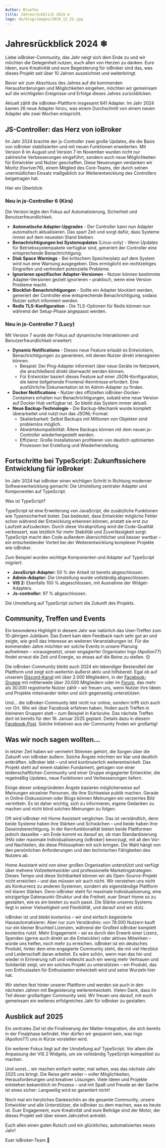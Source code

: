 ```yaml
---
Author: Bluefox
title: Jahresrückblick 2024 ❄
logo: de/blog/images/2024_12_22.jpg
---
```

# Jahresrückblick 2024 ❄
Liebe ioBroker-Community, das Jahr neigt sich dem Ende zu und wir möchten die Gelegenheit nutzen, euch allen von Herzen zu danken.
Eure Ideen, eure Kreativität und eure Begeisterung für ioBroker sind das, was dieses Projekt seit über 10 Jahren auszeichnet und weiterbringt.

Bevor wir zum Abschluss des Jahres auf die kommenden Herausforderungen und Möglichkeiten eingehen, möchten wir gemeinsam auf die wichtigsten Ereignisse und Erfolge dieses Jahres zurückblicken.

Aktuell zählt die ioBroker-Plattform insgesamt 641 Adapter. 
Im Jahr 2024 kamen 26 neue Adapter hinzu, was einem Durchschnitt von einem neuen Adapter alle zwei Wochen entspricht. 

## JS-Controller: das Herz von ioBroker
Im Jahr 2024 brachte der js-Controller zwei große Updates, die die Basis von ioBroker stabilisierten und mit neuen Funktionen erweiterten.
Mit Version 6 im August und Version 7 im November wurden nicht nur zahlreiche Verbesserungen eingeführt, sondern auch neue Möglichkeiten für Entwickler und Nutzer geschaffen.
Diese Neuerungen verdanken wir Moritz (foxriver76), einem Mitglied des Core-Teams, der durch seinen unermüdlichen Einsatz maßgeblich zur Weiterentwicklung des Controllers beigetragen hat. 

Hier ein Überblick:

### **Neu in js-Controller 6 (Kira)**

Die Version legte den Fokus auf Automatisierung, Sicherheit und Benutzerfreundlichkeit.

* **Automatische Adapter-Upgrades** - Der Controller kann nun Adapter automatisch aktualisieren. Das spart Zeit und sorgt dafür, dass Systeme immer auf dem neuesten Stand bleiben. 
* **Benachrichtigungen bei Systemupdates** (Linux-only) - Wenn Updates für Betriebssystempakete verfügbar sind, generiert der Controller eine entsprechende Benachrichtigung.
* **Disk Space Warnings** - Bei kritischem Speicherplatz auf dem System wird nun eine Warnung ausgegeben. Dies ermöglicht ein rechtzeitiges Eingreifen und verhindert potenzielle Probleme. 
* **Ignorieren spezifischer Adapter-Versionen** - Nutzer können bestimmte Adapter-Versionen gezielt ignorieren – praktisch, wenn eine Version Probleme macht.
* **Blocklist-Benachrichtigungen** - Sollte ein Adapter blockiert werden, generiert der Controller eine entsprechende Benachrichtigung, sodass Nutzer sofort informiert werden.
* **Redis TLS-Konfiguration** - Die TLS-Optionen für Redis können nun während der Setup-Phase angepasst werden.

### **Neu in js-Controller 7 (Lucy)**

Mit Version 7 wurde der Fokus auf dynamische Interaktionen und Benutzerfreundlichkeit erweitert:
* **Dynamic Notifications** - Dieses neue Feature erlaubt es Entwicklern, Benachrichtigungen zu generieren, mit denen Nutzer direkt interagieren können.
    * Beispiel: Der Ping-Adapter informiert über neue Geräte im Netzwerk, die anschließend direkt überwacht werden können.
    * Für Entwickler basiert dieses Feature auf einer JSON-Konfiguration, die keine tiefgehende Frontend-Kenntnisse erfordert. Eine ausführliche Dokumentation ist im Admin-Adapter zu finden.
* **Docker Notifications** - Nutzer des offiziellen ioBroker-Docker-Containers erhalten nun Benachrichtigungen, sobald eine neue Version auf Docker Hub verfügbar ist. So bleibt das System immer aktuell.
* **Neue Backup-Technologie** - Die Backup-Mechanik wurde komplett überarbeitet und nutzt nun das JSONL-Format:
    * Skalierbarkeit: Selbst Backups mit Millionen von Objekten sind problemlos möglich.
    * Abwärtskompatibilität: Ältere Backups können mit dem neuen js-Controller wiederhergestellt werden.
    * Effizienz: Große Installationen profitieren von deutlich optimierten Prozessen bei Erstellung und Wiederherstellung.

## Fortschritte bei TypeScript: Zukunftssichere Entwicklung für ioBroker

Im Jahr 2024 hat ioBroker einen wichtigen Schritt in Richtung moderner Softwareentwicklung gemacht: Die Umstellung zentraler Adapter und Komponenten auf TypeScript.

Was ist TypeScript?

TypeScript ist eine Erweiterung von JavaScript, die zusätzliche Funktionen wie Typensicherheit bietet. 
Das bedeutet, dass Entwickler mögliche Fehler schon während der Entwicklung erkennen können, anstatt sie erst zur Laufzeit aufzudecken. 
Durch diese Vorabprüfung wird die Code-Qualität verbessert, was letztlich für mehr Stabilität und Zuverlässigkeit sorgt.
TypeScript macht den Code außerdem übersichtlicher und besser wartbar – ein entscheidender Vorteil bei der Weiterentwicklung komplexer Projekte wie ioBroker.

Zum Beispiel wurden wichtige Komponenten und Adapter auf TypeScript migriert:

* **JavaScript-Adapter:** 50 % der Arbeit ist bereits abgeschlossen.
* **Admin-Adapter:** Die Umstellung wurde vollständig abgeschlossen.
* **VIS 2:** Ebenfalls 100 % abgeschlossen, mit Ausnahme der Widget-Adapters.
* **Js-controller:** 97 % abgeschlossen.

Die Umstellung auf TypeScript sichert die Zukunft des Projekts.

## Community, Treffen und Events
Ein besonderes Highlight in diesem Jahr war natürlich das User-Treffen zum 10-jährigen Jubiläum. 
Das Event kam dem Feedback nach sehr gut an und zeigte, wie groß das Interesse an weiteren Veranstaltungen ist. 
Für die kommenden Jahre möchten wir solche Events in unsere Planung aufnehmen – 
vorausgesetzt, unser engagierter Organisator Ingo (Apollon77) findet erneut die Zeit und Energie, so etwas auf die Beine zu stellen. 😊

Die ioBroker-Community bleibt auch 2024 ein lebendiger Bestandteil der Plattform und zeigt sich weiterhin äußerst aktiv und hilfsbereit. 
Egal ob auf unserem [Discord-Kanal](https://discord.com/invite/HwUCwsH) mit über 2.000 Mitgliedern,
in der [Facebook-Gruppe](https://www.facebook.com/groups/440499112958264) mit mittlerweile über 20.000 Mitgliedern oder im [Forum](https://forum.iobroker.net/category/4/deutsch), 
das mehr als 30.000 registrierte Nutzer zählt – wir freuen uns, wenn Nutzer ihre Ideen und Projekte miteinander teilen und sich gegenseitig unterstützen.

Und... die ioBroker-Community lebt nicht nur online, sondern trifft sich auch vor Ort.
Wie wir über Facebook erfahren haben, finden auch Treffen in kleineren Gruppen statt – zum Beispiel in Karlsruhe. 
Das nächste Treffen dort ist bereits für den 16. Januar 2025 geplant.
Details dazu in diesem [Facebook-Post](https://www.facebook.com/groups/440499112958264/permalink/2430520600622762/?rdid=zhb8LwR9ney1VfTU).
Solche Initiativen aus der Community finden wir großartig! 

## Was wir noch sagen wollten...

In letzter Zeit haben wir vermehrt Stimmen gehört, die Sorgen über die Zukunft von ioBroker äußern.
Solche Ängste möchten wir klar und deutlich entkräften. ioBroker lebt – und wird kontinuierlich weiterentwickelt.
Das Projekt steht auf einem stabilen Fundament, getragen von einer leidenschaftlichen Community und einer Gruppe engagierter Entwickler, die regelmäßig Updates, neue Funktionen und Verbesserungen liefern.

Einige dieser unbegründeten Ängste basieren möglicherweise auf Meinungen einzelner Personen, die ihre Sichtweise publik machen.
Gerade in Online-Diskussionen oder Blogs können Meinungen ein verzerrtes Bild vermitteln.
Es ist daher wichtig, sich zu informieren, eigene Gedanken zu machen und nicht blind solchen Meinungen zu folgen. 

Oft wird ioBroker mit Home Assistant verglichen.
Das ist verständlich, denn beide Systeme haben ihre Stärken und Schwächen – und beide haben ihre Daseinsberechtigung.
In der Kernfunktionalität bieten beide Plattformen jedoch dasselbe – am Ende kommt es darauf an, ob man Standardisierung (HA) oder maximale Individualisierung (ioBroker) bevorzugt,
mit all den Vor- und Nachteilen, die diese Philosophien mit sich bringen.
Die Wahl hängt von den persönlichen Anforderungen und den technischen Fähigkeiten des Nutzers ab.

Home Assistant wird von einer großen Organisation unterstützt und verfügt über mehrere Vollzeitentwickler und professionelle Marketingstrategien. 
Dieses Tempo und diese Sichtbarkeit können wir als Open-Source-Projekt nicht erreichen – und das müssen wir auch nicht. 
Wir verstehen uns nicht als Konkurrenz zu anderen Systemen, sondern als eigenständige Plattform mit klaren Stärken. 
Denn ioBroker steht für maximale Individualisierung, eine einzigartige Datenpunkt-Struktur und die Freiheit, euer Smart Home so zu gestalten, wie es am besten zu euch passt. 
Die Stärke unseres Systems liegt in seiner Vielseitigkeit und Flexibilität, und darauf sind wir stolz. 

ioBroker ist und bleibt kostenlos – wir sind einfach begeisterte Hausautomatisierer.
Aber nur zum Verständnis: von 78.000 Nutzern kauft nur ein kleiner Bruchteil Lizenzen, während der Großteil ioBroker komplett kostenlos nutzt.
Mehr Engagement – sei es durch den Erwerb einer Lizenz, Spenden (gerne auch direkt an die Entwickler) oder aktives Mitwirken – würde uns helfen, noch mehr zu erreichen.
ioBroker ist ein deutsches Produkt, hinter dem eine engagierte Community steht, die mit viel Herzblut und Leidenschaft daran arbeitet.
Es wäre schön, wenn man das hin und wieder in Erinnerung ruft und vielleicht auch ein wenig mehr Vertrauen und Solidarität zeigt, um ein solches Projekt zu unterstützen – ein Produkt,
das von Enthusiasten für Enthusiasten entwickelt wird und seine Wurzeln hier hat.

Wir stehen fest hinter unserer Plattform und werden sie auch in den nächsten Jahren mit Begeisterung weiterentwickeln. 
Vielen Dank, dass ihr Teil dieser großartigen Community seid.
Wir freuen uns darauf, mit euch gemeinsam ein weiteres erfolgreiches Jahr für ioBroker zu gestalten.

## Ausblick auf 2025
 
Ein zentrales Ziel ist die Finalisierung der Matter-Integration, die sich bereits in der Finalphase befindet. 
Hier dürfen wir gespannt sein, was Ingo (Apollon77) uns in Kürze vorstellen wird.

Ein weiterer Fokus liegt auf der Umstellung auf TypeScript. Vor allem die Anpassung der VIS 2 Widgets, um sie vollständig TypeScript-kompatibel zu machen.

Und sonst… wir machen einfach weiter, mal sehen, was das nächste Jahr 2025 uns bringt. 
Die Reise geht weiter – voller Möglichkeiten, Herausforderungen und kreativer Lösungen. 
Viele Ideen und Projekte entstehen bekanntlich im Prozess – und mit Spaß und Freude an der Sache ist eines sicher: Langweilig wird es garantiert nicht!

Noch mal ein herzliches Dankeschön an die gesamte Community, unsere Entwickler und alle Unterstützer, die ioBroker zu dem machen, was es heute ist. 
Euer Engagement, eure Kreativität und eure Beiträge sind der Motor, der dieses Projekt seit über einem Jahrzehnt antreibt.

Euch allen einen guten Rutsch und ein glückliches, automatisiertes neues Jahr!

Euer ioBroker-Team 🎅
